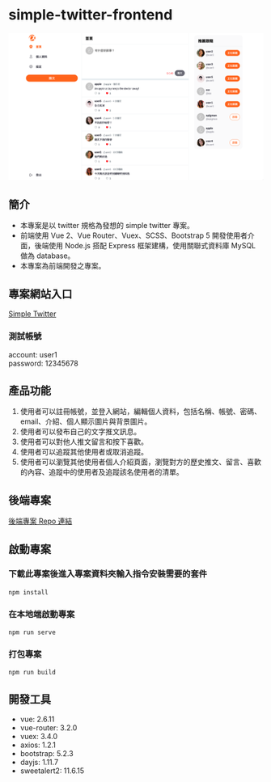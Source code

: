 # simple-twitter-frontend

![main-page](./src/assets/image/main-page.png)

## 簡介

- 本專案是以 twitter 規格為發想的 simple twitter 專案。
- 前端使用 Vue 2、Vue Router、Vuex、SCSS、Bootstrap 5 開發使用者介面，後端使用 Node.js 搭配 Express 框架建構，使用關聯式資料庫 MySQL 做為 database。
- 本專案為前端開發之專案。

## 專案網站入口

[Simple Twitter](https://csw8524.github.io/simple-twitter-frontend/#/)

### 測試帳號

account: user1  
password: 12345678

## 產品功能

1. 使用者可以註冊帳號，並登入網站，編輯個人資料，包括名稱、帳號、密碼、email、介紹、個人顯示圖片與背景圖片。
2. 使用者可以發布自己的文字推文訊息。
3. 使用者可以對他人推文留言和按下喜歡。
4. 使用者可以追蹤其他使用者或取消追蹤。
5. 使用者可以瀏覽其他使用者個人介紹頁面，瀏覽對方的歷史推文、留言、喜歡的內容、追蹤中的使用者及追蹤該名使用者的清單。

## 後端專案

[後端專案 Repo 連結](https://github.com/csw8524/SimpleTwitter)

## 啟動專案

### 下載此專案後進入專案資料夾輸入指令安裝需要的套件

```=bash
npm install
```

### 在本地端啟動專案

```=bash
npm run serve
```

### 打包專案

```=bash
npm run build
```

## 開發工具

- vue: 2.6.11
- vue-router: 3.2.0
- vuex: 3.4.0
- axios: 1.2.1
- bootstrap: 5.2.3
- dayjs: 1.11.7
- sweetalert2: 11.6.15
